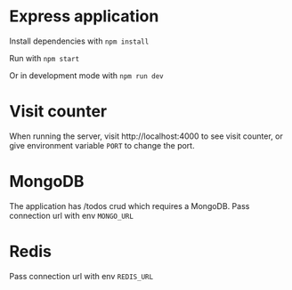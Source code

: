 # Express application

Install dependencies with `npm install`

Run with `npm start`

Or in development mode with `npm run dev`

# Visit counter

When running the server, visit http://localhost:4000 to see visit counter, or give environment variable `PORT` to change the port.

# MongoDB

The application has /todos crud which requires a MongoDB. Pass connection url with env `MONGO_URL`

# Redis

Pass connection url with env `REDIS_URL`

